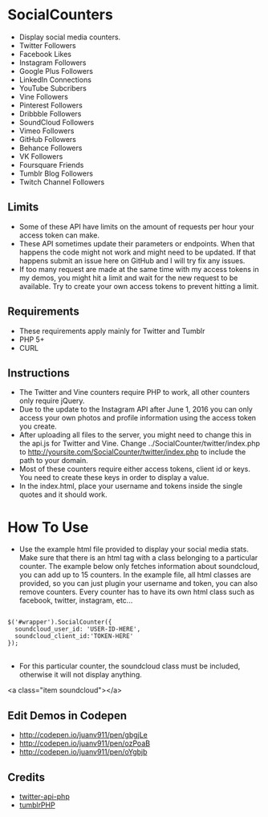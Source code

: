# SocialCounters
* Display social media counters. 
* Twitter Followers
* Facebook Likes
* Instagram Followers 
* Google Plus Followers 
* LinkedIn Connections
* YouTube Subcribers
* Vine Followers
* Pinterest Followers
* Dribbble Followers
* SoundCloud Followers
* Vimeo Followers
* GitHub Followers
* Behance Followers
* VK Followers
* Foursquare Friends
* Tumblr Blog Followers
* Twitch Channel Followers

## Limits
* Some of these API have limits on the amount of requests per hour your access token can make.
* These API sometimes update their parameters or endpoints. When that happens the code might not work and might need to be updated. If that happens submit an issue here on GitHub and I will try fix any issues.
* If too many request are made at the same time with my access tokens in my demos, you might hit a limit and wait for the new request to be available. Try to create your own access tokens to prevent hitting a limit.

## Requirements
* These requirements apply mainly for Twitter and Tumblr
* PHP 5+
* CURL

## Instructions
* The Twitter and Vine counters require PHP to work, all other counters only require jQuery. 
* Due to the update to the Instagram API after June 1, 2016 you can only access your own photos and profile information using the access token you create.
* After uploading all files to the server, you might need to change this in the api.js for  Twitter and Vine. Change ../SocialCounter/twitter/index.php to http://yoursite.com/SocialCounter/twitter/index.php to include the path to your domain.
* Most of these counters require either access tokens, client id or keys. You need to create these keys in order to display a value.
* In the index.html, place your username and tokens inside the single quotes and it should work.

# How To Use
* Use the example html file provided to display your social media stats. Make sure that there is an html tag with a class belonging to a particular counter. The example below only fetches information about soundcloud, you can add up to 15 counters. In the example file, all html classes are provided, so you can just plugin your username and token, you can also remove counters. Every counter has to have its own html class such as facebook, twitter, instagram, etc...
<pre>
<code>
$('#wrapper').SocialCounter({
  soundcloud_user_id: 'USER-ID-HERE',
  soundcloud_client_id:'TOKEN-HERE'
});
</code>
</pre>


* For this particular counter, the soundcloud class must be included, otherwise it will not display anything.

&lt;a class="item soundcloud"></a&gt;

## Edit Demos in Codepen
* http://codepen.io/juanv911/pen/gbgjLe 
* http://codepen.io/juanv911/pen/ozPoaB
* http://codepen.io/juanv911/pen/oYgbjb

## Credits
* <a href="https://github.com/j7mbo/twitter-api-php">twitter-api-php</a>
* <a href="https://github.com/gregavola/tumblrPHP">tumblrPHP</a>
